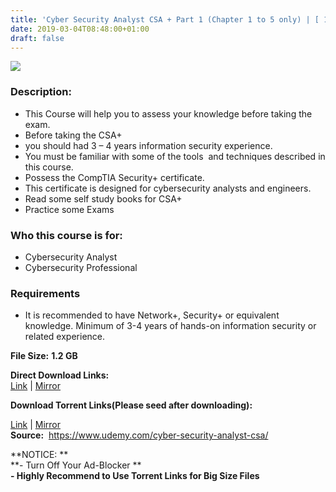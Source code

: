```yaml
---
title: 'Cyber Security Analyst CSA + Part 1 (Chapter 1 to 5 only) | [ 19.99$ Course For Free ]'
date: 2019-03-04T08:48:00+01:00
draft: false
---
```


  

[![](https://2.bp.blogspot.com/-UlGZabf0QJw/XHzXZf1L7KI/AAAAAAAAA9E/1_a4W9eUEmMX-PtKEOSOJLbhKey_uoTqQCLcBGAs/s640/Cyber-Security-Analyst-CSA-Part-1-Chapter-1-to-5-only.jpg)](https://2.bp.blogspot.com/-UlGZabf0QJw/XHzXZf1L7KI/AAAAAAAAA9E/1_a4W9eUEmMX-PtKEOSOJLbhKey_uoTqQCLcBGAs/s1600/Cyber-Security-Analyst-CSA-Part-1-Chapter-1-to-5-only.jpg)

### Description:

*   This Course will help you to assess your knowledge before taking the exam.
*   Before taking the CSA+
*   you should had 3 – 4 years information security experience.
*   You must be familiar with some of the tools  and techniques described in this course.
*   Possess the CompTIA Security+ certificate.
*   This certificate is designed for cybersecurity analysts and engineers.
*   Read some self study books for CSA+
*   Practice some Exams

### Who this course is for:

*   Cybersecurity Analyst
*   Cybersecurity Professional

### Requirements

*   It is recommended to have Network+, Security+ or equivalent knowledge. Minimum of 3-4 years of hands-on information security or related experience.

**File Size:** **1.2 GB**  

**Direct Download Links:**  
[Link](https://arthikgyan.com/CyberSecuritylink1) | [Mirror](https://arthikgyan.com/CyberSecuritylink2)  

**Download Torrent Links(Please seed after downloading):**

[Link](https://arthikgyan.com/CyberSecuritytorrent1) | [Mirror](https://arthikgyan.com/CyberSecuritytorrent2)  
**Source:**  https://www.udemy.com/cyber-security-analyst-csa/

**NOTICE: **  
**\- Turn Off Your Ad-Blocker **  
**\- Highly Recommend to Use Torrent Links for Big Size Files**